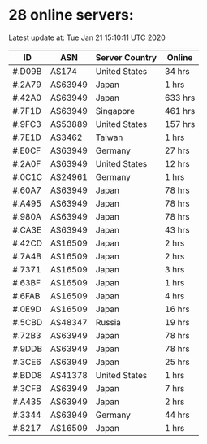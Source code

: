 # 28 online servers:

Latest update at: Tue Jan 21 15:10:11 UTC 2020

| ID | ASN | Server Country | Online |
| -- | --- | -------------- | ------ |
| #.D09B | AS174 | United States | 34 hrs |
| #.2A79 | AS63949 | Japan | 1 hrs |
| #.42A0 | AS63949 | Japan | 633 hrs |
| #.7F1D | AS63949 | Singapore | 461 hrs |
| #.9FC3 | AS53889 | United States | 157 hrs |
| #.7E1D | AS3462 | Taiwan | 1 hrs |
| #.E0CF | AS63949 | Germany | 27 hrs |
| #.2A0F | AS63949 | United States | 12 hrs |
| #.0C1C | AS24961 | Germany | 1 hrs |
| #.60A7 | AS63949 | Japan | 78 hrs |
| #.A495 | AS63949 | Japan | 78 hrs |
| #.980A | AS63949 | Japan | 78 hrs |
| #.CA3E | AS63949 | Japan | 43 hrs |
| #.42CD | AS16509 | Japan | 2 hrs |
| #.7A4B | AS16509 | Japan | 2 hrs |
| #.7371 | AS16509 | Japan | 3 hrs |
| #.63BF | AS16509 | Japan | 1 hrs |
| #.6FAB | AS16509 | Japan | 4 hrs |
| #.0E9D | AS16509 | Japan | 16 hrs |
| #.5CBD | AS48347 | Russia | 19 hrs |
| #.72B3 | AS63949 | Japan | 78 hrs |
| #.9DDB | AS63949 | Japan | 78 hrs |
| #.3CE6 | AS63949 | Japan | 25 hrs |
| #.BDD8 | AS41378 | United States | 1 hrs |
| #.3CFB | AS63949 | Japan | 7 hrs |
| #.A435 | AS63949 | Japan | 2 hrs |
| #.3344 | AS63949 | Germany | 44 hrs |
| #.8217 | AS16509 | Japan | 1 hrs |

